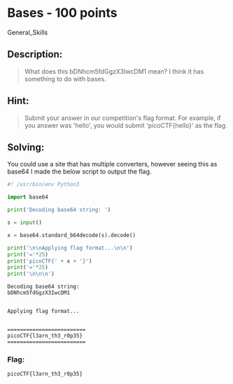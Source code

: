 # Bases - 100 points
General_Skills

## Description:
> What does this bDNhcm5fdGgzX3IwcDM1 mean? I think it has something to do with bases.

## Hint:
> Submit your answer in our competition's flag format. For example, if you answer was 'hello', you would submit 'picoCTF{hello}' as the flag.

## Solving:

You could use a site that has multiple converters, however seeing this as base64 I made the below script to output the flag.
```python
#! /usr/bin/env Python3

import base64

print('Decoding base64 string: ')

s = input()

x = base64.standard_b64decode(s).decode()

print('\n\nApplying flag format...\n\n')
print('='*25)
print('picoCTF{' + x + '}')
print('='*25)
print('\n\n\n')
```
```
Decoding base64 string: 
bDNhcm5fdGgzX3IwcDM1


Applying flag format...


=========================
picoCTF{l3arn_th3_r0p35}
=========================
```



### Flag: 

```
picoCTF{l3arn_th3_r0p35}
```
